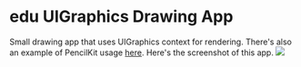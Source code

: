 # edu UIGraphics Drawing App
Small drawing app that uses UIGraphics context for rendering. There's also an example of PencilKit usage [here](https://github.com/mrpaw69/edu_PencilKit_Drawing). Here's the screenshot of this app.
![](https://github.com/mrpaw69/edu_UIGraphicsDrawing/blob/main/simulator_screenshot_ECBD8AB1-3F1D-41A3-8670-294966D61BC0.png?isRaw=true)
